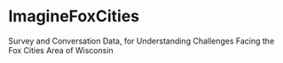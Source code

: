 # ImagineFoxCities
Survey and Conversation Data, for Understanding Challenges Facing the Fox Cities Area of Wisconsin
